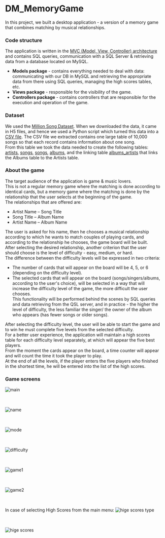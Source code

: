 # DM_MemoryGame

In this project, we built a desktop application - a version of a memory game that combines matching by musical relationships.<br />

### Code structure
The application is written in the [MVC (Model, View, Controller) architecture](https://en.wikipedia.org/wiki/Model%E2%80%93view%E2%80%93controller) and contains SQL queries,
communication with a SQL Server & retrieving data from a database located on MySQL.<br />
* **Models package** - contains everything needed to deal with data: communicating with our DB in MySQL and retrieving the appropriate data from there using SQL queries,
managing the high scores tables, etc.<br />
* **Views package** - responsible for the visibility of the game.<br />
* **Controllers package** - contains controllers that are responsible for the execution and operation of the game.<br />

### Dataset
We used the [Million Song Dataset](http://millionsongdataset.com/). When we downloaded the data, it came in H5 files, and hence we used a Python script which turned this data into a [CSV file](https://github.com/adiyanai/DM_MemoryGame/blob/master/SongCSV.csv). The CSV file we extracted contains one large table of 10,000 songs so that each record contains information about one song.<br />
From this table we took the data needed to create the following tables: <br />
[artists](https://github.com/adiyanai/DM_MemoryGame/blob/master/artists.csv), [songs](https://github.com/adiyanai/DM_MemoryGame/blob/master/songs.csv),
[songs](https://github.com/adiyanai/DM_MemoryGame/blob/master/songs.csv), [albums](https://github.com/adiyanai/DM_MemoryGame/blob/master/albums.csv), and the linking table [albums_artists](https://github.com/adiyanai/DM_MemoryGame/blob/master/albums_artists.csv) that links the Albums table to the Artists table.<br />

### About the game
The target audience of the application is game & music lovers.<br />
This is not a regular memory game where the matching is done according to identical cards, but a memory game where the matching is done by the relationship that the user
selects at the beginning of the game.<br />
The relationships that are offered are:
* Artist Name – Song Title
* Song Title – Album Name
* Artist Name – Album Name <br />

The user is asked for his name, then he chooses a musical relationship according to which he wants to match couples of playing cards,
and according to the relationship he chooses, the game board will be built.<br />
After selecting the desired relationship, another criterion that the user should choose is the level of difficulty - easy, medium, or hard.<br />
The difference between the difficulty levels will be expressed in two criteria:
* The number of cards that will appear on the board will be 4, 5, or 6 (depending on the difficulty level).
* The selected cards that will appear on the board (songs/singers/albums, according to the user's choice),
will be selected in a way that will increase the difficulty level of the game, the more difficult the user chooses.<br />
This functionality will be performed behind the scenes by SQL queries and data retrieving from the QSL server, and in practice - the higher the level of difficulty,
the less familiar the singer/ the owner of the album who appears (has fewer songs or older songs).<br />

After selecting the difficulty level, the user will be able to start the game and to win he must complete five levels from the selected difficulty.<br />
For a better user experience, the application will maintain a high scores table for each difficulty level separately, at which will appear the five best players.<br />
From the moment the cards appear on the board, a time counter will appear and will count the time it took the player to play.<br />
At the end of all the levels, if the player enters the five players who finished in the shortest time, he will be entered into the list of the high scores.<br />

### Game screens

![main](https://user-images.githubusercontent.com/45918740/98940538-c96dc800-24f3-11eb-98c0-d14bbecd6078.JPG)<br /><br /><br />

![name](https://user-images.githubusercontent.com/45918740/98940798-32edd680-24f4-11eb-9051-2cf14c0a4dce.JPG)<br /><br /><br />

![mode](https://user-images.githubusercontent.com/45918740/98940873-56b11c80-24f4-11eb-8cb7-9cf94181a70c.JPG)<br /><br /><br />

![difficulty](https://user-images.githubusercontent.com/45918740/98940924-71839100-24f4-11eb-997c-7a5cc50e01c8.JPG)<br /><br /><br />

![game1](https://user-images.githubusercontent.com/45918740/98940955-8102da00-24f4-11eb-8f0a-7d1ba14aad3f.JPG)<br /><br /><br />

![game2](https://user-images.githubusercontent.com/45918740/98941015-9aa42180-24f4-11eb-82ea-76232c625638.JPG)<br /><br /><br />

In case of selecting High Scores from the main menu:
![hige scores type](https://user-images.githubusercontent.com/45918740/98940991-911ab980-24f4-11eb-981c-a8ad0126f490.JPG)<br /><br /><br />

![hige scores](https://user-images.githubusercontent.com/45918740/98941136-ca532980-24f4-11eb-9b75-9ed03dd93e1d.JPG)




